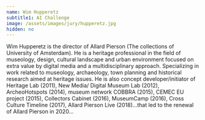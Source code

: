 ```yaml
---
name: Wim Hupperetz
subtitle1: AI Challenge
image: /assets/images/jury/hupperetz.jpg
hidden: no
---
```

Wim Hupperetz is the director of Allard Pierson (The collections of University of Amsterdam).
He is a heritage professional in the field of museology, design, cultural landscape and urban environment focused on extra value by digital media and a multidisciplinary approach. Specializing in work related to museology, archaeology, town planning and historical research aimed at heritage issues. He is also concept developer/initiator of Heritage Lab (2011), New Media/ Digital Museum Lab (2012), ArcheoHotspots (2014), museum network COBBRA (2015), CEMEC EU project (2015), Collectors Cabinet (2016), MuseumCamp (2016), Cross Culture Timeline (2017), Allard Pierson Live (2018)...that led to the renewal of Allard Pierson in 2020...
